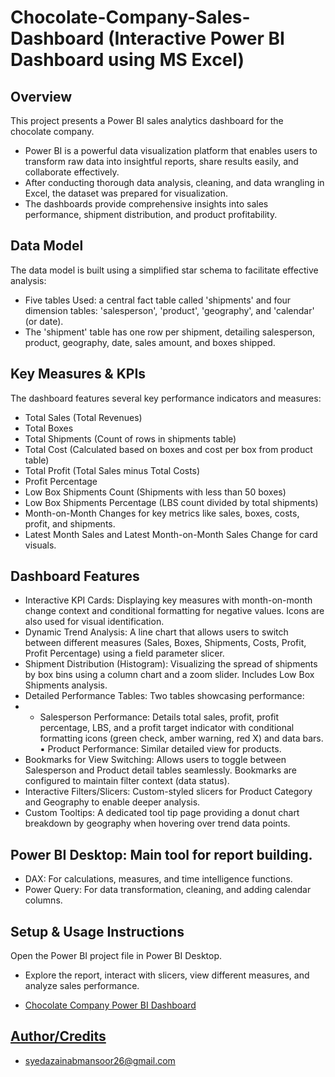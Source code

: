 # Chocolate-Company-Sales-Dashboard (Interactive Power BI Dashboard using MS Excel)
## Overview
This project presents a Power BI sales analytics dashboard for the chocolate company.
- Power BI is a powerful data visualization platform that enables users to transform raw data into insightful reports, share results easily, and collaborate effectively.
- After conducting thorough data analysis, cleaning, and data wrangling in Excel, the dataset was prepared for visualization.
- The dashboards provide comprehensive insights into sales performance, shipment distribution, and product profitability.
## Data Model
The data model is built using a simplified star schema to facilitate effective analysis:
- Five tables Used: a central fact table called 'shipments' and four dimension tables: 'salesperson', 'product', 'geography', and 'calendar' (or date).
- The 'shipment' table has one row per shipment, detailing salesperson, product, geography, date, sales amount, and boxes shipped.
## Key Measures & KPIs
The dashboard features several key performance indicators and measures:
 - Total Sales (Total Revenues)
 - Total Boxes
 - Total Shipments (Count of rows in shipments table)
 - Total Cost (Calculated based on boxes and cost per box from product table)
 - Total Profit (Total Sales minus Total Costs)
 - Profit Percentage
 - Low Box Shipments Count (Shipments with less than 50 boxes)
 - Low Box Shipments Percentage (LBS count divided by total shipments)
 - Month-on-Month Changes for key metrics like sales, boxes, costs, profit, and shipments.
 - Latest Month Sales and Latest Month-on-Month Sales Change for card visuals.
## Dashboard Features
  - Interactive KPI Cards: Displaying key measures with month-on-month change context and conditional formatting for negative values. Icons are also used for visual identification.
  - Dynamic Trend Analysis: A line chart that allows users to switch between different measures (Sales, Boxes, Shipments, Costs, Profit, Profit Percentage) using a field parameter slicer.
  -  Shipment Distribution (Histogram): Visualizing the spread of shipments by box bins using a column chart and a zoom slider. Includes Low Box Shipments analysis.
  -  Detailed Performance Tables: Two tables showcasing performance:
  - - Salesperson Performance: Details total sales, profit, profit percentage, LBS, and a profit target indicator with conditional formatting icons (green check, amber warning, red X) and data bars.
        ▪ Product Performance: Similar detailed view for products.
  -  Bookmarks for View Switching: Allows users to toggle between Salesperson and Product detail tables seamlessly. Bookmarks are configured to maintain filter context (data status).
  -   Interactive Filters/Slicers: Custom-styled slicers for Product Category and Geography to enable deeper analysis.
  - Custom Tooltips: A dedicated tool tip page providing a donut chart breakdown by geography when hovering over trend data points.
## Power BI Desktop: Main tool for report building.
  - DAX: For calculations, measures, and time intelligence functions.
  - Power Query: For data transformation, cleaning, and adding calendar columns.
## Setup & Usage Instructions
Open the Power BI project file in Power BI Desktop.
- Explore the report, interact with slicers, view different measures, and analyze sales performance.

- <a href="https://github.com/ZainabMansoor26/Chocolate-Company-Sales-Dashboard/blob/main/Chocolate%20Company%20Sales%20Report%20Dashboard.pbix"> Chocolate Company Power BI Dashboard

## Author/Credits
- syedazainabmansoor26@gmail.com
